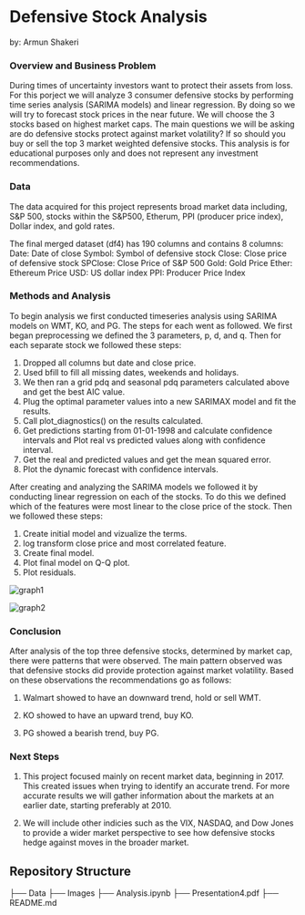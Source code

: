# Defensive Stock Analysis
by: Armun Shakeri

### Overview and Business Problem

During times of uncertainty investors want to protect their assets from loss. For this porject we will analyze 3 consumer defensive stocks by performing time series analysis (SARIMA models) and linear regression. By doing so we will try to forecast stock prices in the near future. We will choose the 3 stocks based on highest market caps. The main questions we will be asking are do defensive stocks protect against market volatility? If so should you buy or sell the top 3 market weighted defensive stocks. This analysis is for educational purposes only and does not represent any investment recommendations.


### Data

The data acquired for this project represents broad market data including, S&P 500, stocks within the S&P500, Etherum, PPI (producer price index), Dollar index, and gold rates.

The final merged dataset (df4) has 190 columns and contains 8 columns:
Date: Date of close
Symbol: Symbol of defensive stock
Close: Close price of defensive stock
SPClose: Close Price of S&P 500
Gold: Gold Price
Ether: Ethereum Price
USD: US dollar index
PPI: Producer Price Index

### Methods and Analysis

To begin analysis we first conducted timeseries analysis using SARIMA models on WMT, KO, and PG. The steps for each went as followed. We first began preprocessing we defined the 3 parameters, p, d, and q. Then for each separate stock we followed these steps:

1) Dropped all columns but date and close price.
2) Used bfill to fill all missing dates, weekends and holidays. 
3) We then ran a grid pdq and seasonal pdq parameters calculated above and get the best AIC value.
4) Plug the optimal parameter values into a new SARIMAX model and fit the results. 
5) Call plot_diagnostics() on the results calculated.
6) Get predictions starting from 01-01-1998 and calculate confidence intervals and Plot real vs predicted values along with confidence interval.
7) Get the real and predicted values and get the mean squared error. 
8) Plot the dynamic forecast with confidence intervals.

After creating and analyzing the SARIMA models we followed it by conducting linear regression on each of the stocks. To do this we defined which of the features were most linear to the close price of the stock. Then we followed these steps:

1) Create initial model and vizualize the terms. 
2) log transform close price and most correlated feature. 
3) Create final model.
4) Plot final model on Q-Q plot. 
5) Plot residuals. 


![graph1](./Images/IMG1.png)

![graph2](./Images/IMG2.png)


### Conclusion

After analysis of the top three defensive stocks, determined by market cap, there were patterns that were observed. The main pattern observed was that defensive stocks did provide protection against market volatility. Based on these observations the recommendations go as follows:


1) Walmart showed to have an downward trend, hold or sell WMT.


2) KO showed to have an upward trend, buy KO.


3) PG showed a bearish trend, buy PG.


### Next Steps

1) This project focused mainly on recent market data, beginning in 2017. This created issues when trying to identify an accurate trend. For more accurate results we will gather information about the markets at an earlier date, starting preferably at 2010.

2) We will include other indicies such as the VIX, NASDAQ, and Dow Jones to provide a wider market perspective to see how defensive stocks hedge against moves in the broader market.


## Repository Structure

├── Data
├── Images
├── Analysis.ipynb
├── Presentation4.pdf 
├── README.md 